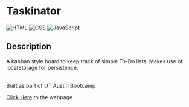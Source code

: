 # Taskinator

![HTML](https://img.shields.io/badge/language-HTML-orange)
![CSS](https://img.shields.io/badge/language-CSS-blue)
![JavaScript](https://img.shields.io/badge/language-JavaScript-yellow)

## Description
A kanban style board to keep track of simple To-Do lists. Makes use of localStorage for persistence.
<br><br>

Built as part of UT Austin Bootcamp

[Click Here](https://lrodenyoder.github.io/taskinator/) to the webpage
